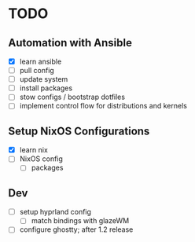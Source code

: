 # TODO

## Automation with Ansible

- [x] learn ansible
- [ ] pull config
- [ ] update system
- [ ] install packages
- [ ] stow configs / bootstrap dotfiles
- [ ] implement control flow for distributions and kernels

## Setup NixOS Configurations

- [x] learn nix
- [ ] NixOS config
  - [ ] packages

## Dev

- [ ] setup hyprland config
  - [ ] match bindings with glazeWM
- [ ] configure ghostty; after 1.2 release
